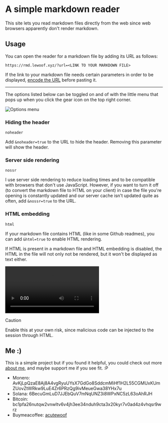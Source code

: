 # A simple markdown reader

This site lets you read markdown files directly from the web since web browsers apparently don't render markdown.

## Usage

You can open the reader for a markdown file by adding its URL as follows:

`https://rmd.lewoof.xyz/?url=<LINK TO YOUR MARKDOWN FILE>`

If the link to your markdown file needs certain parameters in order to be displayed, [encode the URL](https://www.urlencoder.io/) before pasting it.

---

The options listed below can be toggled on and of with the little menu that pops up when you click the gear icon on the top right corner.

![Options menu](https://rmd.lewoof.xyz/options.png)

### Hiding the header

`noheader`

Add `&noheader=true` to the URL to hide the header. Removing this parameter will show the header.

### Server side rendering

`nossr`

I use server side rendering to reduce loading times and to be compatible with browsers that don't use JavaScript. However, if you want to turn it off (to convert the markdown file to HTML on your client) in case the file you're opening is constantly updated and our server cache isn't updated quite as often, add `&nossr=true` to the URL.

### HTML embedding

`html`

If your markdown file contains HTML (like in some Github readmes), you can add `&html=true` to enable HTML rendering.

If HTML is present in a markdown file and HTML embedding is disabled, the HTML in the file will not only not be rendered, but it won't be displayed as text either.

<video controls autoplay src="https://rmd.lewoof.xyz/html.mp4" type="video/mp4"></video>

> [!CAUTION]
> Enable this at your own risk, since malicious code can be injected to the session through HTML.

## Me :)

This is a simple project but if you found it helpful, you could check out more [about me](https://rmd.lewoof.xyz/?url=https://raw.githubusercontent.com/ACuteWoof/ACuteWoof/refs/heads/main/README.md&html=true), and maybe support me if you see fit. :P

- Monero: AvKjLpQzaE8Aj8A4vgRyuUYsX7GdGo8SddcmMiHf1H2L55CGMUxKUmZUovZtWRkw9LuE4Zr6PRzQg9ivMeueGwa38YHx7u
- Solana: 6BecuGmLuD7JJEbQuV7mNqUNZ3i8WPxNC5zL63oAhRJH
- Bitcoin: bc1pfa26nutqw2vnwltv6v4jh3ee34nduh9cta3x20kyr7v0ad4z4vhqsr9wrz
- Buymeacoffee: [acutewoof](https://buymeacoffee.com/acutewoof)
